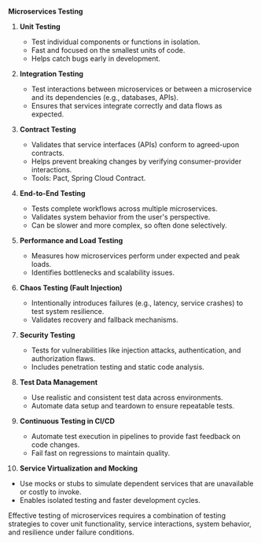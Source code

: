 **Microservices Testing**

1. **Unit Testing**

   * Test individual components or functions in isolation.
   * Fast and focused on the smallest units of code.
   * Helps catch bugs early in development.

2. **Integration Testing**

   * Test interactions between microservices or between a microservice and its dependencies (e.g., databases, APIs).
   * Ensures that services integrate correctly and data flows as expected.

3. **Contract Testing**

   * Validates that service interfaces (APIs) conform to agreed-upon contracts.
   * Helps prevent breaking changes by verifying consumer-provider interactions.
   * Tools: Pact, Spring Cloud Contract.

4. **End-to-End Testing**

   * Tests complete workflows across multiple microservices.
   * Validates system behavior from the user's perspective.
   * Can be slower and more complex, so often done selectively.

5. **Performance and Load Testing**

   * Measures how microservices perform under expected and peak loads.
   * Identifies bottlenecks and scalability issues.

6. **Chaos Testing (Fault Injection)**

   * Intentionally introduces failures (e.g., latency, service crashes) to test system resilience.
   * Validates recovery and fallback mechanisms.

7. **Security Testing**

   * Tests for vulnerabilities like injection attacks, authentication, and authorization flaws.
   * Includes penetration testing and static code analysis.

8. **Test Data Management**

   * Use realistic and consistent test data across environments.
   * Automate data setup and teardown to ensure repeatable tests.

9. **Continuous Testing in CI/CD**

   * Automate test execution in pipelines to provide fast feedback on code changes.
   * Fail fast on regressions to maintain quality.

10. **Service Virtualization and Mocking**

* Use mocks or stubs to simulate dependent services that are unavailable or costly to invoke.
* Enables isolated testing and faster development cycles.

Effective testing of microservices requires a combination of testing strategies to cover unit functionality, service interactions, system behavior, and resilience under failure conditions.
